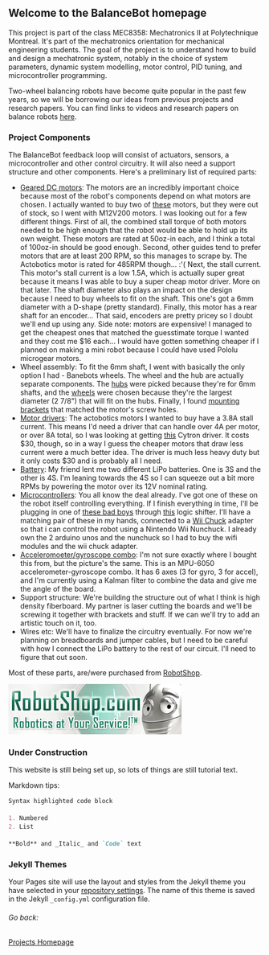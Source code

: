 ﻿## Welcome to the BalanceBot homepage

This project is part of the class MEC8358: Mechatronics II at Polytechnique Montreal. It's part of the mechatronics orientation for mechanical engineering students. The goal of the project is to understand how to build and design a mechatronic system, notably in the choice of system parameters, dynamic system modelling, motor control, PID tuning, and microcontroller programming.

Two-wheel balancing robots have become quite popular in the past few years, so we will be borrowing our ideas from previous projects and research papers. You can find links to videos and research papers on balance robots [here](references).

### Project Components

The BalanceBot feedback loop will consist of actuators, sensors, a microcontroller and other control circuitry. It will also need a support structure and other components. Here's a preliminary list of required parts:

- [Geared DC motors](https://www.robotshop.com/ca/en/solutions-cubed-m12v200-motor-rear-shaft.html): The motors are an incredibly important choice because most of the robot's components depend on what motors are chosen. I actually wanted to buy two of [these](https://www.robotshop.com/ca/en/12v-485rpm-econ-metal-gearmotor.html) motors, but they were out of stock, so I went with M12V200 motors. I was looking out for a few different things. First of all, the combined stall torque of both motors needed to be high enough that the robot would be able to hold up its own weight. These motors are rated at 50oz-in each, and I think a total of 100oz-in should be good enough. Second, other guides tend to prefer motors that are at least 200 RPM, so this manages to scrape by. The Actobotics motor is rated for 485RPM though... :'( Next, the stall current. This motor's stall current is a low 1.5A, which is actually super great because it means I was able to buy a super cheap motor driver. More on that later. The shaft diameter also plays an impact on the design because I need to buy wheels to fit on the shaft. This one's got a 6mm diameter with a D-shape (pretty standard). Finally, this motor has a rear shaft for an encoder... That said, encoders are pretty pricey so I doubt we'll end up using any. Side note: motors are expensive! I managed to get the cheapest ones that matched the guesstimate torque I wanted and they cost me $16 each... I would have gotten something cheaper if I planned on making a mini robot because I could have used Pololu microgear motors.
- Wheel assembly: To fit the 6mm shaft, I went with basically the only option I had - Banebots wheels. The wheel and the hub are actually separate components. The [hubs](https://www.robotshop.com/ca/en/hex-hub-s40-6mm-1wide.html) were picked because they're for 6mm shafts, and the [wheels](https://www.robotshop.com/ca/en/rb-ban-94-orange-wheel.html) were chosen because they're the largest diameter (2 7/8") that will fit on the hubs. Finally, I found [mounting brackets](https://www.robotshop.com/ca/en/dc-geared-motor-bracket-spg30-spg50.html) that matched the motor's screw holes.
- [Motor drivers](https://www.robotshop.com/ca/en/motor-driver-dual-tb6612fng-v2-headers.html): The actobotics motors I wanted to buy have a 3.8A stall current. This means I'd need a driver that can handle over 4A per motor, or over 8A total, so I was looking at getting [this](https://www.robotshop.com/ca/en/cytron-10a-5-25v-dual-channel-dc-motor-driver.html) Cytron driver. It costs $30, though, so in a way I guess the cheaper motors that draw less current were a much better idea. The driver is much less heavy duty but it only costs $30 and is probably all I need.
- [Battery](https://hobbyking.com/en_us/zippy-flightmax-1800mah-3s1p-40c.html?___store=en_us): My friend lent me two different LiPo batteries. One is 3S and the other is 4S. I'm leaning towards the 4S so I can squeeze out a bit more RPMs by powering the motor over its 12V nominal rating.
- [Microcontrollers](https://www.amazon.ca/Arduino-Uno-R3-Microcontroller-A000066/dp/B008GRTSV6): You all know the deal already. I've got one of these on the robot itself controlling everything. If I finish everything in time, I'll be plugging in one of [these bad boys](https://www.robotshop.com/ca/en/wifi-serial-transceiver-module-esp8266.html) through [this](https://www.robotshop.com/ca/en/cytron-4-channels-logic-converter.html) logic shifter. I'll have a matching pair of these in my hands, connected to a [Wii Chuck](https://www.robotshop.com/ca/en/wiichuck-adapter-arduino.html) adapter so that i can control the robot using a Nintendo Wii Nunchuck. I already own the 2 arduino unos and the nunchuck so I had to buy the wifi modules and the wii chuck adapter.
- [Acceleromoeter/gyroscope combo](https://www.amazon.ca/Robojax-MPU-6050-Gyroscope-Accelerometer-Raspberry/dp/B079Z1W6NS/): I'm not sure exactly where I bought this from, but the picture's the same. This is an MPU-6050 accelerometer-gyroscope combo. It has 6 axes (3 for gyro, 3 for accel), and I'm currently using a Kalman filter to combine the data and give me the angle of the board.
- Support structure: We're building the structure out of what I think is high density fiberboard. My partner is laser cutting the boards and we'll be screwing it together with brackets and stuff. If we can we'll try to add an artistic touch on it, too.
- Wires etc: We'll have to finalize the circuitry eventually. For now we're planning on breadboards and jumper cables, but I need to be careful with how I connect the LiPo battery to the rest of our circuit. I'll need to figure that out soon.

Most of these parts, are/were purchased from [RobotShop](https://www.robotshop.com).

![Image](Pictures/robotshop-logo-345x100-en.gif)

### Under Construction

This website is still being set up, so lots of things are still tutorial text.

Markdown tips:

```markdown
Syntax highlighted code block

1. Numbered
2. List

**Bold** and _Italic_ and `Code` text
```

### Jekyll Themes

Your Pages site will use the layout and styles from the Jekyll theme you have selected in your [repository settings](https://github.com/vashmata/BalanceBot/settings). The name of this theme is saved in the Jekyll `_config.yml` configuration file.

###### Go back:

[Projects Homepage](https://vashmata.github.io)
